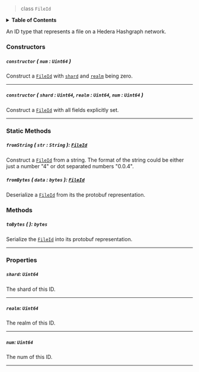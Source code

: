 > class `FileId`

<details>
<summary><b>Table of Contents</b></summary>

| Item | Java | JavaScript | Go
| - | - | - | - |
| [`constructor`](#constructor-num-uint64-) | ✅ | ✅ | ✅
| [`fromString`](#fromstring-str-string-fileid) | ✅ | ✅ | ✅
| [`fromBytes`](#frombytes-data-bytes-fileid) | ✅ | ✅ | ✅
| [`shard`](#shard-uint64) | ✅ | ✅ | ✅
| [`realm`](#realm-uint64) | ✅ | ✅ | ✅
| [`num`](#num-uint64) | ✅ | ✅ | ✅
| [`toBytes`](#tobytes-bytes) | ✅ | ✅ | ✅

</details>

An ID type that represents a file on a Hedera Hashgraph network.

### Constructors

##### `constructor` ( `num` : `Uint64` )

Construct a [`FileId`](#) with [`shard`](#shard-uint64) and [`realm`](#realm-uint64) being zero.

---

##### `constructor` ( `shard` : `Uint64`, `realm` : `Uint64`, `num` : `Uint64` )

Construct a [`FileId`](#) with all fields explicitly set.

---

### Static Methods

##### `fromString` ( `str` : `String` ): [`FileId`](#fileid)

Construct a [`FileId`](#) from a string. The format of the string could be either just
a number "4" or dot separated numbers "0.0.4".

##### `fromBytes` ( `data` : `bytes` ): [`FileId`](#fileid)

Deserialize a [`FileId`](#) from its the protobuf representation.

### Methods

##### `toBytes` ( ): `bytes`

Serialize the [`FileId`](#) into its protobuf representation.

---

### Properties

##### `shard`: `Uint64`

The shard of this ID.

---

##### `realm`: `Uint64`

The realm of this ID.

---

##### `num`: `Uint64`

The num of this ID.

---
